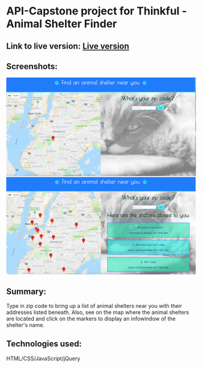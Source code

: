 # API-Capstone project for Thinkful - Animal Shelter Finder

## Link to live version: [Live version](https://annahisenberg.github.io/API-Capstone/)

## Screenshots:
![1.](https://github.com/annahisenberg/API-Capstone/blob/master/ScreenshotApiProject.png)
![2.](https://github.com/annahisenberg/API-Capstone/blob/master/screenschot2APIProject.png)



## Summary: 

Type in zip code to bring up a list of animal shelters near you with their addresses listed beneath. Also, see on the map
where the animal shelters are located and click on the markers to display an infowindow of the shelter's name. 

## Technologies used:
HTML/CSS/JavaScript/jQuery
